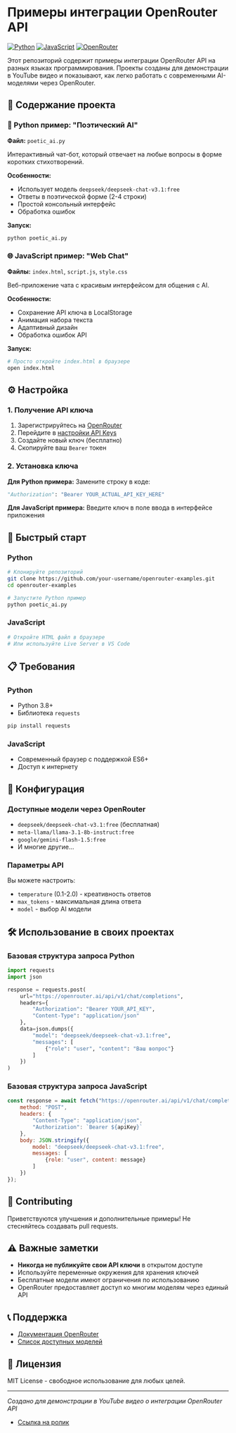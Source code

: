 # Примеры интеграции OpenRouter API

[![Python](https://img.shields.io/badge/Python-3.8+-blue.svg)](https://python.org)
[![JavaScript](https://img.shields.io/badge/JavaScript-ES6+-yellow.svg)](https://developer.mozilla.org/ru/docs/Web/JavaScript)
[![OpenRouter](https://img.shields.io/badge/OpenRouter-API-green.svg)](https://openrouter.ai)

Этот репозиторий содержит примеры интеграции OpenRouter API на разных языках программирования. Проекты созданы для демонстрации в YouTube видео и показывают, как легко работать с современными AI-моделями через OpenRouter.

## 📁 Содержание проекта

### 🐍 Python пример: "Поэтический AI"
**Файл:** `poetic_ai.py`

Интерактивный чат-бот, который отвечает на любые вопросы в форме коротких стихотворений.

**Особенности:**
- Использует модель `deepseek/deepseek-chat-v3.1:free`
- Ответы в поэтической форме (2-4 строки)
- Простой консольный интерфейс
- Обработка ошибок

**Запуск:**
```bash
python poetic_ai.py
```

### 🌐 JavaScript пример: "Web Chat"
**Файлы:** `index.html`, `script.js`, `style.css`

Веб-приложение чата с красивым интерфейсом для общения с AI.

**Особенности:**
- Сохранение API ключа в LocalStorage
- Анимация набора текста
- Адаптивный дизайн
- Обработка ошибок API

**Запуск:**
```bash
# Просто откройте index.html в браузере
open index.html
```

## ⚙️ Настройка

### 1. Получение API ключа
1. Зарегистрируйтесь на [OpenRouter](https://openrouter.ai)
2. Перейдите в [настройки API Keys](https://openrouter.ai/keys)
3. Создайте новый ключ (бесплатно)
4. Скопируйте ваш `Bearer` токен

### 2. Установка ключа

**Для Python примера:**
Замените строку в коде:
```python
"Authorization": "Bearer YOUR_ACTUAL_API_KEY_HERE"
```

**Для JavaScript примера:**
Введите ключ в поле ввода в интерфейсе приложения

## 🚀 Быстрый старт

### Python
```bash
# Клонируйте репозиторий
git clone https://github.com/your-username/openrouter-examples.git
cd openrouter-examples

# Запустите Python пример
python poetic_ai.py
```

### JavaScript
```bash
# Откройте HTML файл в браузере
# Или используйте Live Server в VS Code
```

## 📋 Требования

### Python
- Python 3.8+
- Библиотека `requests`
```bash
pip install requests
```

### JavaScript
- Современный браузер с поддержкой ES6+
- Доступ к интернету

## 🔧 Конфигурация

### Доступные модели через OpenRouter
- `deepseek/deepseek-chat-v3.1:free` (бесплатная)
- `meta-llama/llama-3.1-8b-instruct:free`
- `google/gemini-flash-1.5:free`
- И многие другие...

### Параметры API
Вы можете настроить:
- `temperature` (0.1-2.0) - креативность ответов
- `max_tokens` - максимальная длина ответа
- `model` - выбор AI модели

## 🛠️ Использование в своих проектах

### Базовая структура запроса Python
```python
import requests
import json

response = requests.post(
    url="https://openrouter.ai/api/v1/chat/completions",
    headers={
        "Authorization": "Bearer YOUR_API_KEY",
        "Content-Type": "application/json"
    },
    data=json.dumps({
        "model": "deepseek/deepseek-chat-v3.1:free",
        "messages": [
            {"role": "user", "content": "Ваш вопрос"}
        ]
    })
)
```

### Базовая структура запроса JavaScript
```javascript
const response = await fetch("https://openrouter.ai/api/v1/chat/completions", {
    method: "POST",
    headers: {
        "Content-Type": "application/json",
        "Authorization": `Bearer ${apiKey}`
    },
    body: JSON.stringify({
        model: "deepseek/deepseek-chat-v3.1:free",
        messages: [
            {role: "user", content: message}
        ]
    })
});
```

## 🤝 Contributing

Приветствуются улучшения и дополнительные примеры! Не стесняйтесь создавать pull requests.

## ⚠️ Важные заметки

- **Никогда не публикуйте свои API ключи** в открытом доступе
- Используйте переменные окружения для хранения ключей
- Бесплатные модели имеют ограничения по использованию
- OpenRouter предоставляет доступ ко многим моделям через единый API

## 📞 Поддержка

- [Документация OpenRouter](https://openrouter.ai/docs)
- [Список доступных моделей](https://openrouter.ai/models)

## 📝 Лицензия

MIT License - свободное использование для любых целей.

---

*Создано для демонстрации в YouTube видео о интеграции OpenRouter API*

- [Ссылка на ролик](https://youtu.be/vGTdZN1UhDw)

